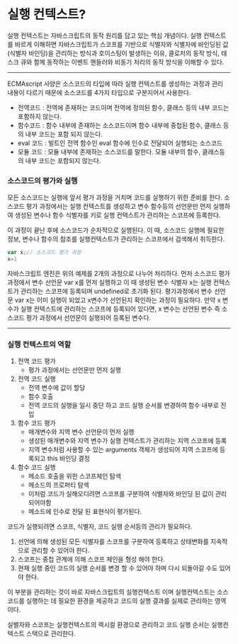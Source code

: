 # 실행 컨텍스트?

실행 컨텍스트는 자바스크립트의 동작 원리를 담고 있는 핵심 개념이다. 실행 컨텍스트를 바르게 이해하면 자바스크립트가 스코프를 기반으로 식별자와 식별자에 바인딩된 값(식별자 바인딩)을 관리하는 방식과 호이스팅이 발생하는 이유, 클로저의 동작 방식, 태스크 큐와 함께 동작하는 이벤트 핸들러와 비동기 처리의 동작 방식을 이해할 수 있다.

---

ECMAscript 사양은 소스코드의 타입에 따라 실행 컨텍스트를 생성하는 과정과 관리 내용이 다르기 때문에  소스코드를 4가지 타입으로 구분지어서 사용한다.

- 전역코드 : 전역에 존재하는 코드이며 전역에 정의된 함수, 클래스 등의 내부 코드는 포함하지 않는다.
- 함수코드 : 함수 내부에 존재하는 소스코드이며 함수 내부에 중첩된 함수, 클래스 등의 내부 코드는 포함 되지 않는다.
- eval 코드 : 빌트인 전역 함수인 eval 함수에 인수로 전달되어 실행되는 소스코드
- 모듈 코드 : 모듈 내부에 존재하는 소스코드를 말한다. 모듈 내부의 함수, 클래스등의 내부 코드는 포함되지 않는다.

### 소스코드의 평가와 실행

모든 소스코드는 실행에 앞서 평가 과정을 거치며 코드를 실행하기 위한 준비를 한다. 소스코드 평가 과정에서는 실행 컨텍스트를 생성하고 변수 함수등의 선언문만 먼저 실행하여 생성된 변수나 함수 식별자를 키로 실행 컨텍스트가 관리하는 스코프에 등록한다. 

이 과정이 끝난 후에 소스코드가 순차적으로 실행된다. 이 때, 소스코드 실행에 필요한 정보, 변수나 함수의 참조를 실행컨텍스트가 관리하는 스코프에서 검색해서 취득한다. 

```jsx
var x;// 소스코드 평가 과정
x=1
```

자바스크립트 엔진은 위의 예제를 2개의 과정으로 나누어 처리하다. 먼저 소스코드 평가 과정에서 변수 선언문 var x를 먼저 실행하고 이 때 생성된 변수 식별자 x는 실행 컨텍스트가 관리하는 스코프에 등록되며 undefined로 초기화 된다. 평가과정에서 변수 선언문 var x는 이미 실행이 되었고 x변수가 선언된지 확인하는 과정이 필요하다. 만약 x 변수가 실행 컨텍스트에 관리하는 스코프에 등록되어 있다면, x 변수는 선언된 변수 즉 소스코드 평가 과정에서 선언문이 실행되어 등록된 변수다. 

---

### 실행 컨텍스트의 역할

1. 전역 코드 평가
    - 평가 과정에서는 선언문만 먼저 실행
2. 전역 코드 실행
    - 전역 변수에 값이 할당
    - 함수 호출
    - 전역 코드의 실행을 일시 중단 하고 코드 실행 순서를 변경하여 함수 내부로 진입
3. 함수 코드 평가
    - 매개변수와 지역 변수 선언문이 먼저 실행
    - 생성된 매개변수와 지역 변수가 실행 컨텍스트가 관리하는 지역 스코프에 등록
    - 지역 변수처럼 사용할 수 있는 arguments 객체가 생성되어 지역 스코프에 등록되고 this 바인딩 결정
4. 함수 코드 실행
    - 메소드 호출을 위한 스코프체인 탐색
    - 메소드의 프로퍼티 탐색
    - 이처럼 코드가 실해오디려면 스코프를 구분하여 식별자와 바인딩 된 값이 관리 되어야함
    - 메소드에 인수로 전달 된 표현식이 평가된다.

코드가 실행되려면 스코프, 식별자, 코드 실행 순서등의 관리가 필요하다.

1. 선언에 의해 생성된 모든 식별자를 스코프를 구분하여 등록하고 상태변화를 지속적으로 관리할 수 있어야 한다.
2. 스코프는 중첩 관계에 의해 스코프 체인을 형성 해야 한다.
3. 현재 실행 중인 코드의 실행 순서를 변경 할 수 있어야 하며 다시 되돌아갈 수도 있어야 한다.

이 부분을 관리하는 것이 바로 자바스크립트의 실행컨텍스트 이며 실행컨텍스트는 소스코드를 실행하는 데  필요한 환경을 제공하고 코드의 실행 결과를 실제로 관리하는 영역이다.

실별자와 스코프는 실행컨텍스트의 렉시컬 환경으로 관리하고 코드 실행 순서는 실행컨텍스트 스택으로 관리한다.
